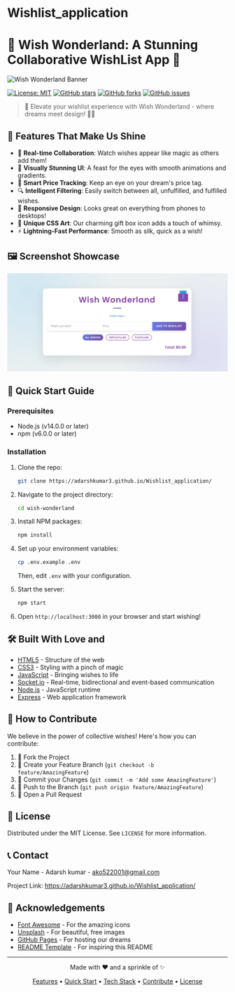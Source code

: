 # Wishlist_application
# 🌟 Wish Wonderland: A Stunning Collaborative WishList App 🌟

![Wish Wonderland Banner](https://via.placeholder.com/1200x300.png?text=Wish+Wonderland)

[![License: MIT](https://img.shields.io/badge/License-MIT-yellow.svg)](https://opensource.org/licenses/MIT)
[![GitHub stars](https://img.shields.io/github/stars/yourusername/wish-wonderland.svg)](https://github.com/yourusername/wish-wonderland/stargazers)
[![GitHub forks](https://img.shields.io/github/forks/yourusername/wish-wonderland.svg)](https://github.com/yourusername/wish-wonderland/network)
[![GitHub issues](https://img.shields.io/github/issues/yourusername/wish-wonderland.svg)](https://github.com/yourusername/wish-wonderland/issues)

> 🚀 Elevate your wishlist experience with Wish Wonderland - where dreams meet design! 🎨✨

## 🌈 Features That Make Us Shine

- 🔮 **Real-time Collaboration**: Watch wishes appear like magic as others add them!
- 💎 **Visually Stunning UI**: A feast for the eyes with smooth animations and gradients.
- 🎁 **Smart Price Tracking**: Keep an eye on your dream's price tag.
- 🔍 **Intelligent Filtering**: Easily switch between all, unfulfilled, and fulfilled wishes.
- 📱 **Responsive Design**: Looks great on everything from phones to desktops!
- 🌙 **Unique CSS Art**: Our charming gift box icon adds a touch of whimsy.
- ⚡ **Lightning-Fast Performance**: Smooth as silk, quick as a wish!

## 🖼️ Screenshot Showcase

![Wish Wonderland in Action](https://github.com/Adarshkumar3/Wishlist_application/blob/main/Web%20capture_15-9-2024_11313_.jpeg)

## 🚀 Quick Start Guide

### Prerequisites

- Node.js (v14.0.0 or later)
- npm (v6.0.0 or later)

### Installation

1. Clone the repo:
   ```sh
   git clone https://adarshkumar3.github.io/Wishlist_application/
   ```

2. Navigate to the project directory:
   ```sh
   cd wish-wonderland
   ```

3. Install NPM packages:
   ```sh
   npm install
   ```

4. Set up your environment variables:
   ```sh
   cp .env.example .env
   ```
   Then, edit `.env` with your configuration.

5. Start the server:
   ```sh
   npm start
   ```

6. Open `http://localhost:3000` in your browser and start wishing!

## 🛠️ Built With Love and

- [HTML5](https://developer.mozilla.org/en-US/docs/Web/Guide/HTML/HTML5) - Structure of the web
- [CSS3](https://developer.mozilla.org/en-US/docs/Web/CSS) - Styling with a pinch of magic
- [JavaScript](https://developer.mozilla.org/en-US/docs/Web/JavaScript) - Bringing wishes to life
- [Socket.io](https://socket.io/) - Real-time, bidirectional and event-based communication
- [Node.js](https://nodejs.org/) - JavaScript runtime
- [Express](https://expressjs.com/) - Web application framework

## 🌟 How to Contribute

We believe in the power of collective wishes! Here's how you can contribute:

1. 🍴 Fork the Project
2. 🌿 Create your Feature Branch (`git checkout -b feature/AmazingFeature`)
3. 💫 Commit your Changes (`git commit -m 'Add some AmazingFeature'`)
4. 🚀 Push to the Branch (`git push origin feature/AmazingFeature`)
5. 🎉 Open a Pull Request

## 📜 License

Distributed under the MIT License. See `LICENSE` for more information.

## 📞 Contact

Your Name - Adarsh kumar - ako522001@gmail.com

Project Link: https://adarshkumar3.github.io/Wishlist_application/
## 🙏 Acknowledgements

- [Font Awesome](https://fontawesome.com) - For the amazing icons
- [Unsplash](https://unsplash.com) - For beautiful, free images
- [GitHub Pages](https://pages.github.com) - For hosting our dreams
- [README Template](https://github.com/othneildrew/Best-README-Template) - For inspiring this README

---

<p align="center">Made with ❤️ and a sprinkle of ✨</p>

<p align="center">
  <a href="#-features-that-make-us-shine">Features</a> •
  <a href="#-quick-start-guide">Quick Start</a> •
  <a href="#%EF%B8%8F-built-with-love-and">Tech Stack</a> •
  <a href="#-how-to-contribute">Contribute</a> •
  <a href="#-license">License</a>
</p>
